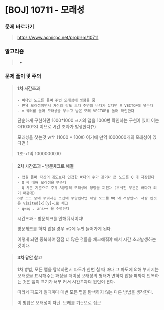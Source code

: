 # [BOJ] 10711 - 모래성

### 문제 바로가기

>  https://www.acmicpc.net/problem/10711 

### 알고리즘

> - 

### 문제 풀이 및 주의

> #### 1차 시간초과
>
> ```
> - 바다인 노드를 돌며 주변 모래성에 영향을 줌
> - 만약 모래성이면서 자신의 강도 보다 주변의 바다가 많다면 V VECTOR에 넣는다
> - v 벡터를 돌며 모래성을 부수고 남은 모래 VECTOR를 돌며 확인한다
> ```
>
> 단순하게 구현하면 1000*1000 크기의 맵을 1000번 확인하는 구현이 있어 이는 O(1000^3) 이므로 시간 초과가 발생한다(?)
>
> 모래성을 찾는것 w*h (1000 * 1000) 여기에 만약 1000000개의 모래성이 있다면 ?
>
> 1초->1억 1000000000

> #### 2차 시간초과 - 방문체크로 해결
>
> ```
> - 맵을 돌며 자신의 강도보다 인접한 바다의 수가 같거나 큰 노드를 Q 에 저장한다
> - Q 에 대해 모래성을 부순다
> - Q 기준 기준으로 주위 8방향의 모래성에 영향을 끼친다 (부숴진 부분은 바다가 되기 때문에)
> 8방 노드 중에 부숴지는 조건에 부합된다면 해당 노드를 nq 에 저장한다. 저장 된것은 visited[x][y]=1로 체크
> - q=nq . ans++ 을 수행한다
> ```
>
> 시간초과 - 방문체크를 안해줘서이다!
>
> 방문체크를 하지 않을 경우 nQ에 두번 들어가게 된다. 
>
> 이렇게 되면 중복하여 점점 더 많은 것들을 체크해줘야 해서 시간 초과발생하는 것이다.

> #### 3차 답안 참고
>
>   1차 방법, 모든 맵을 탐색하면서 파도가 한번 칠 때 마다 그 파도에 의해 부서지는 모래성을 표시해주는 과정을 더이상 모래성의 형태가 변하지 않을 때까지 반복하는 것은 맵의 크기가 너무 커서 시간초과의 원인이 된다.
>
> 따라서 파도가  칠때마다 매번 모든 맵을 탐색하지 않는 다른 방법을 생각한다.
>
> 이 방법은 모래성이 아닌. 모래를 기준으로 접근
>
> 
